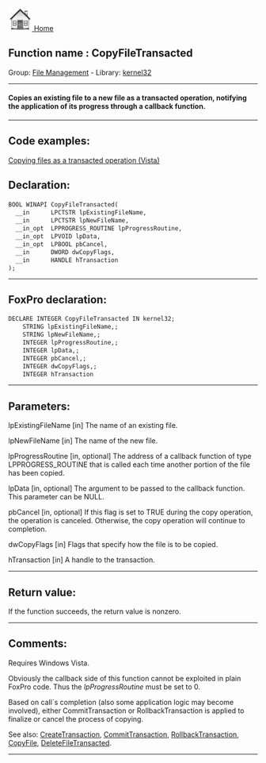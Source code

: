 [<img src="../../images/home.png"> Home ](https://github.com/VFPX/Win32API)  

## Function name : CopyFileTransacted
Group: [File Management](../../functions_group.md#File_Management)  -  Library: [kernel32](../../Libraries.md#kernel32)  
***  


#### Copies an existing file to a new file as a transacted operation, notifying the application of its progress through a callback function.
***  


## Code examples:
[Copying files as a transacted operation (Vista)](../../samples/sample_540.md)  

## Declaration:
```foxpro  
BOOL WINAPI CopyFileTransacted(
  __in      LPCTSTR lpExistingFileName,
  __in      LPCTSTR lpNewFileName,
  __in_opt  LPPROGRESS_ROUTINE lpProgressRoutine,
  __in_opt  LPVOID lpData,
  __in_opt  LPBOOL pbCancel,
  __in      DWORD dwCopyFlags,
  __in      HANDLE hTransaction
);  
```  
***  


## FoxPro declaration:
```foxpro  
DECLARE INTEGER CopyFileTransacted IN kernel32;
	STRING lpExistingFileName,;
	STRING lpNewFileName,;
	INTEGER lpProgressRoutine,;
	INTEGER lpData,;
	INTEGER pbCancel,;
	INTEGER dwCopyFlags,;
	INTEGER hTransaction  
```  
***  


## Parameters:
lpExistingFileName [in] 
The name of an existing file. 

lpNewFileName [in] 
The name of the new file.

lpProgressRoutine [in, optional] 
The address of a callback function of type LPPROGRESS_ROUTINE that is called each time another portion of the file has been copied.

lpData [in, optional] 
The argument to be passed to the callback function. This parameter can be NULL.

pbCancel [in, optional] 
If this flag is set to TRUE during the copy operation, the operation is canceled. Otherwise, the copy operation will continue to completion.

dwCopyFlags [in] 
Flags that specify how the file is to be copied.

hTransaction [in] 
A handle to the transaction.  
***  


## Return value:
If the function succeeds, the return value is nonzero.  
***  


## Comments:
Requires Windows Vista.   
  
Obviously the callback side of this function cannot be exploited in plain FoxPro code. Thus the <Em>lpProgressRoutine</Em> must be set to 0.  
  
Based on call`s completion (also some application logic may become involved), either CommitTransaction or RollbackTransaction is applied to finalize or cancel the process of copying.  
  
See also: [CreateTransaction](../ktmw32/CreateTransaction.md), [CommitTransaction](../ktmw32/CommitTransaction.md), [RollbackTransaction](../ktmw32/RollbackTransaction.md), [CopyFile](../kernel32/CopyFile.md), [DeleteFileTransacted](../kernel32/DeleteFileTransacted.md).  
  
***  

